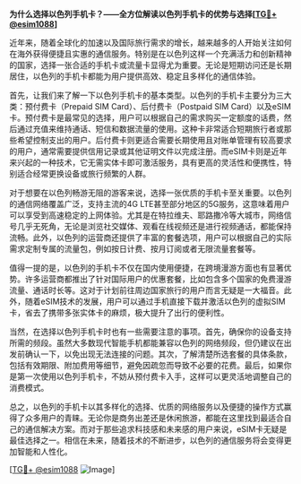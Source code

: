 **为什么选择以色列手机卡？——全方位解读以色列手机卡的优势与选择[[TG💪+ @esim1088](https://t.me/s/esim1088)]**

近年来，随着全球化的加速以及国际旅行需求的增长，越来越多的人开始关注如何在海外获得便捷且实惠的通信服务。特别是在以色列这样一个充满活力和创新精神的国家，选择一张合适的手机卡或流量卡显得尤为重要。无论是短期访问还是长期居住，以色列的手机卡都能为用户提供高效、稳定且多样化的通信体验。

首先，让我们来了解一下以色列手机卡的基本类型。以色列的手机卡主要分为三大类：预付费卡（Prepaid SIM Card）、后付费卡（Postpaid SIM Card）以及eSIM卡。预付费卡是最常见的选择，用户可以根据自己的需求购买一定额度的话费，然后通过充值来维持通话、短信和数据流量的使用。这种卡非常适合短期旅行者或那些希望控制支出的用户。后付费卡则更适合需要长期使用且对账单管理有较高要求的用户，通常需要提供信用记录或其他证明文件以完成注册。而eSIM卡则是近年来兴起的一种技术，它无需实体卡即可激活服务，具有更高的灵活性和便携性，特别适合经常更换设备或旅行频繁的人群。

对于想要在以色列畅游无阻的游客来说，选择一张优质的手机卡至关重要。以色列的通信网络覆盖广泛，支持主流的4G LTE甚至部分地区的5G服务，这意味着用户可以享受到高速稳定的上网体验。尤其是在特拉维夫、耶路撒冷等大城市，网络信号几乎无死角，无论是浏览社交媒体、观看在线视频还是进行视频通话，都能保持流畅。此外，以色列的运营商还提供了丰富的套餐选项，用户可以根据自己的实际需求定制专属的流量包，例如按日计费、按月订阅或者无限流量套餐等。

值得一提的是，以色列的手机卡不仅在国内使用便捷，在跨境漫游方面也有显著优势。许多运营商都推出了针对国际用户的优惠套餐，比如包含多个国家的免费漫游流量、通话时长等。这对于计划前往周边国家旅行的用户而言无疑是一大福音。此外，随着eSIM技术的发展，用户可以通过手机直接下载并激活以色列的虚拟SIM卡，省去了携带多张实体卡的麻烦，极大提升了出行的便利性。

当然，在选择以色列手机卡时也有一些需要注意的事项。首先，确保你的设备支持所需的频段。虽然大多数现代智能手机都能兼容以色列的网络频段，但仍建议在出发前确认一下，以免出现无法连接的问题。其次，了解清楚所选套餐的具体条款，包括有效期限、附加费用等细节，避免因疏忽而导致不必要的花费。最后，如果你是第一次使用以色列手机卡，不妨从预付费卡入手，这样可以更灵活地调整自己的消费模式。

总之，以色列的手机卡以其多样化的选择、优质的网络服务以及便捷的操作方式赢得了众多用户的青睐。无论你是商务出差还是休闲旅游，都能在这里找到最适合自己的通信解决方案。而对于那些追求科技感和未来感的用户来说，eSIM卡无疑是最佳选择之一。相信在未来，随着技术的不断进步，以色列的通信服务将会变得更加智能和人性化。

[[TG💪+ @esim1088](https://t.me/s/esim1088) ![Image](https://i.postimg.cc/4NQfJmqS/Snipaste-2025-05-13-00-14-12.png)]